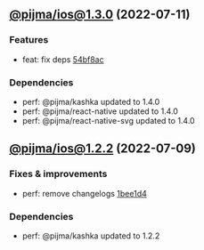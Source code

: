 ## [@pijma/ios@1.3.0](https://github.com/qiwi/pijma-native/compare/2022.7.9-pijma.ios.1.2.2-f0...2022.7.11-pijma.ios.1.3.0-f0) (2022-07-11)

### Features
* feat: fix deps [54bf8ac](https://github.com/qiwi/pijma-native/commit/54bf8ac7d9286f16cb705ce7ad842b3f088a23cf)

### Dependencies
* perf: @pijma/kashka updated to 1.4.0
* perf: @pijma/react-native updated to 1.4.0
* perf: @pijma/react-native-svg updated to 1.4.0

## [@pijma/ios@1.2.2](https://github.com/qiwi/pijma-native/compare/undefined...2022.7.9-pijma.ios.1.2.2-f0) (2022-07-09)

### Fixes & improvements
* perf: remove changelogs [1bee1d4](https://github.com/qiwi/pijma-native/commit/1bee1d4127ce5755048613b7040f2f74b74d32d7)

### Dependencies
* perf: @pijma/kashka updated to 1.2.2
